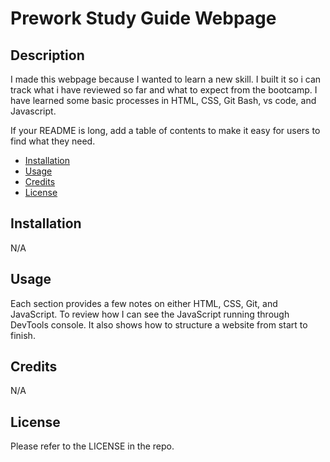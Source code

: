 # Prework Study Guide Webpage

## Description

I made this webpage because I wanted to learn a new skill. I built it so i can track what i have reviewed so far and what to expect from the bootcamp. I have learned some basic processes in HTML, CSS, Git Bash, vs code, and Javascript.


If your README is long, add a table of contents to make it easy for users to find what they need.

- [Installation](#installation)
- [Usage](#usage)
- [Credits](#credits)
- [License](#license)

## Installation

N/A

## Usage

Each section provides a few notes on either HTML, CSS, Git, and JavaScript. To review how I can see the JavaScript running through DevTools console. It also shows how to structure a website from start to finish.

## Credits

N/A

## License

Please refer to the LICENSE in the repo.